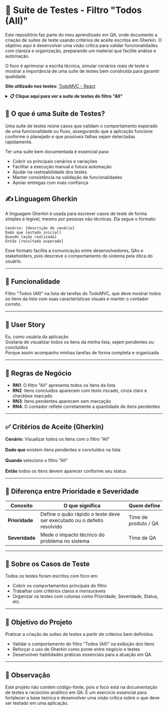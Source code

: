 # 🧾 Suíte de Testes - Filtro "Todos (All)"

Este repositório faz parte do meu aprendizado em QA, onde documento a criação de suítes de teste usando critérios de aceite escritos em Gherkin. O objetivo aqui é desenvolver uma visão crítica para validar funcionalidades com clareza e organização, preparando um material que facilite análise e automação.

O foco é aprimorar a escrita técnica, simular cenários reais de teste e mostrar a importância de uma suíte de testes bem construída para garantir qualidade.


 **Site utilizado nos testes:** [TodoMVC - React](https://todomvc.com/examples/react/dist/) 
 

<details>
  <summary><strong>📋 Clique aqui para ver a suíte de testes do filtro "All"</strong></summary>

<br>

<table>
  <thead>
    <tr>
      <th>ID</th>
      <th>Cenário</th>
      <th>Caso de Teste (Gherkin)</th>
      <th>Prioridade</th>
      <th>Severidade</th>
      <th>Resultado Esperado</th>
      <th>Resultado Obtido</th>
      <th>Defeitos</th>
      <th>Status</th>
    </tr>
  </thead>
  <tbody>
    <tr>
      <td>CT01</td>
      <td>Exibir todos os itens com o filtro "All"</td>
      <td>Dado que possuo itens concluídos e itens a fazer<br>Quando clico no filtro "All"<br>Então os itens a fazer devem aparecer sem marcação e os itens concluídos devem aparecer em cinza claro, riscados e com o check marcado à esquerda</td>
      <td>Alta</td>
      <td>Alta</td>
      <td>Então os itens a fazer devem aparecer sem marcação e os itens concluídos devem aparecer em cinza claro, riscados e com o check marcado à esquerda.</td>
      <td>Passou conforme esperado</td>
      <td>—</td>
      <td>Concluído</td>
    </tr>
    <tr>
      <td>CT02</td>
      <td>Itens não concluídos aparecem sem marcação</td>
      <td>Dado que possuo uma lista com itens, incluindo alguns não concluídos<br>Quando clico no filtro "All"<br>Então os itens não concluídos devem estar sem marcação</td>
      <td>Média</td>
      <td>Média</td>
      <td>Então os itens não concluídos devem estar sem marcação.</td>
      <td>Passou conforme esperado</td>
      <td>—</td>
      <td>Concluído</td>
    </tr>
    <tr>
      <td>CT03</td>
      <td>Visualizar itens após marcar como concluído</td>
      <td>Dado que possuo uma lista com itens pendentes<br>E marco alguns itens como concluídos<br>Quando clico no filtro "All"<br>Então todos os itens, pendentes e concluídos, devem ser exibidos corretamente, com os concluídos riscados e marcados</td>
      <td>Alta</td>
      <td>Alta</td>
      <td>Então todos os itens, pendentes e concluídos, devem ser exibidos corretamente, com os concluídos riscados e marcados.</td>
      <td>Passou conforme esperado</td>
      <td>—</td>
      <td>Concluído</td>
    </tr>
    <tr>
      <td>CT04</td>
      <td>Visualizar todos os itens após limpar itens concluídos</td>
      <td>Dado que possuo itens concluídos e pendentes<br>E já limpei os itens concluídos<br>Quando clico no filtro "All"<br>Então apenas os itens pendentes devem ser exibidos na lista</td>
      <td>Média</td>
      <td>Média</td>
      <td>Então apenas os itens pendentes devem ser exibidos na lista.</td>
      <td>Passou conforme esperado</td>
      <td>—</td>
      <td>Concluído</td>
    </tr>
    <tr>
      <td>CT05</td>
      <td>Manter filtro "All" ativo após adicionar novo item</td>
      <td>Dado que o filtro "All" está selecionado<br>Quando adiciono um novo item à lista<br>Então o novo item deve ser exibido junto com os demais itens, independente do seu status</td>
      <td>Baixa</td>
      <td>Baixa</td>
      <td>Então o novo item deve ser exibido junto com os demais itens, independente do seu status.</td>
      <td>Passou conforme esperado</td>
      <td>—</td>
      <td>Concluído</td>
    </tr>
    <tr>
      <td>CT06</td>
      <td>Exibir contador correto no filtro "All"</td>
      <td>Dado que possuo itens pendentes e concluídos<br>Quando seleciono o filtro "All"<br>Então o contador deve mostrar a quantidade correta de itens pendentes restantes</td>
      <td>Média</td>
      <td>Média</td>
      <td>Então o contador deve mostrar a quantidade correta de itens pendentes restantes.</td>
      <td>Passou conforme esperado</td>
      <td>—</td>
      <td>Concluído</td>
    </tr>
    <tr>
      <td>CT07</td>
      <td>Alterar status de item no filtro "All"</td>
      <td>Dado que o filtro "All" está ativo<br>E possuo itens pendentes na lista<br>Quando marco um item como concluído<br>Então o item deve mudar de estado para concluído, riscado e com check marcado e a lista deve continuar exibindo todos os itens</td>
      <td>Alta</td>
      <td>Alta</td>
      <td>Então o item deve mudar de estado para concluído, riscado e com check marcado e a lista deve continuar exibindo todos os itens.</td>
      <td>Passou conforme esperado</td>
      <td>—</td>
      <td>Concluído</td>
    </tr>
  </tbody>
</table>

</details>

## 🧪 O que é uma Suíte de Testes?

Uma suíte de testes reúne casos que validam o comportamento esperado de uma funcionalidade ou fluxo, assegurando que a aplicação funcione conforme o planejado e que possíveis falhas sejam detectadas rapidamente.

 Ter uma suíte bem documentada é essencial para:
- Cobrir os principais cenários e variações
- Facilitar a execução manual e futura automação
- Ajudar na rastreabilidade dos testes
- Manter consistência na validação de funcionalidades
- Apoiar entregas com mais confiança


## ✍️ Linguagem Gherkin
A linguagem Gherkin é usada para escrever casos de teste de forma simples e legível, mesmo por pessoas não técnicas.
Ela segue o formato:

```
Cenário: [descrição do cenário]  
Dado que [estado inicial]  
Quando [ação realizada]  
Então [resultado esperado]  
```

Esse formato facilita a comunicação entre desenvolvedores, QAs e stakeholders, pois descreve o comportamento do sistema pela ótica do usuário.

---

## 🧩 Funcionalidade

Filtro "Todos (All)" na lista de tarefas do TodoMVC, que deve mostrar todos os itens da lista com suas características visuais e manter o contador correto.

---

## 📝 User Story  
Eu, como usuária da aplicação  
Gostaria de visualizar todos os itens da minha lista, sejam pendentes ou concluídos  
Porque assim acompanho minhas tarefas de forma completa e organizada  

---

## 📌 Regras de Negócio

- **RN1**: O filtro "All" apresenta todos os itens da lista
- **RN2**: Itens concluídos aparecem com texto riscado, cinza claro e checkbox marcado
- **RN3**: Itens pendentes aparecem sem marcação
- **RN4**: O contador reflete corretamente a quantidade de itens pendentes

---

## ✅ Critérios de Aceite (Gherkin)  

**Cenário:** Visualizar todos os itens com o filtro "All"<br>  
**Dado que** existem itens pendentes e concluídos na lista<br>  
**Quando** seleciono o filtro "All"<br>  
**Então** todos os itens devem aparecer conforme seu status  


---

## 🧠 Diferença entre Prioridade e Severidade

| Conceito       | O que significa                                                        | Quem define          |
| -------------- | ---------------------------------------------------------------------- | -------------------- |
| **Prioridade** | Define o quão rápido o teste deve ser executado ou o defeito resolvido | Time de produto / QA |
| **Severidade** | Mede o impacto técnico do problema no sistema                          | Time de QA           |

---

## 📝 Sobre os Casos de Teste  
Todos os testes foram escritos com foco em:

- Cobrir os comportamentos principais do filtro
- Trabalhar com critérios claros e mensuráveis  
- Organizar os testes com colunas como Prioridade, Severidade, Status, etc.

---

## 🎯 Objetivo do Projeto  
Praticar a criação de suítes de testes a partir de critérios bem definidos.

- Validar o comportamento do filtro "Todos (All)" na exibição dos itens
- Reforçar o uso de Gherkin como ponte entre negócio e testes  
- Desenvolver habilidades práticas essenciais para a atuação em QA

---

## 📌 Observação
Este projeto não contém código-fonte, pois o foco está na documentação de testes e raciocínio analítico em QA.
É um exercício essencial para fortalecer a base teórica e desenvolver uma visão crítica sobre o que deve ser testado em uma aplicação.

















